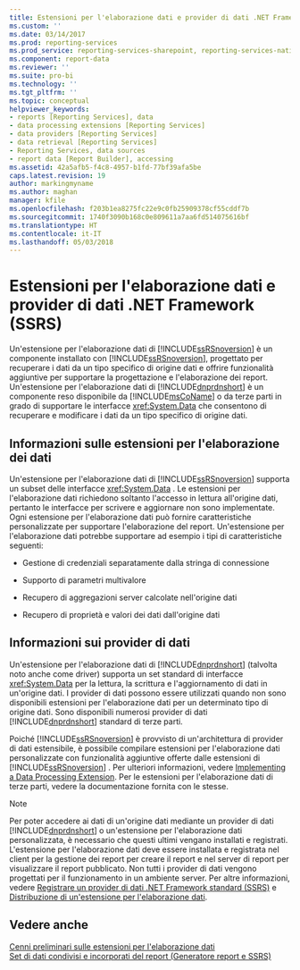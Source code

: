 ```yaml
---
title: Estensioni per l'elaborazione dati e provider di dati .NET Framework (SSRS) | Microsoft Docs
ms.custom: ''
ms.date: 03/14/2017
ms.prod: reporting-services
ms.prod_service: reporting-services-sharepoint, reporting-services-native
ms.component: report-data
ms.reviewer: ''
ms.suite: pro-bi
ms.technology: ''
ms.tgt_pltfrm: ''
ms.topic: conceptual
helpviewer_keywords:
- reports [Reporting Services], data
- data processing extensions [Reporting Services]
- data providers [Reporting Services]
- data retrieval [Reporting Services]
- Reporting Services, data sources
- report data [Report Builder], accessing
ms.assetid: 42a5afb5-f4c8-4957-b1fd-77bf39afa5be
caps.latest.revision: 19
author: markingmyname
ms.author: maghan
manager: kfile
ms.openlocfilehash: f203b1ea8275fc22e9c0fb25909378cf55cddf7b
ms.sourcegitcommit: 1740f3090b168c0e809611a7aa6fd514075616bf
ms.translationtype: HT
ms.contentlocale: it-IT
ms.lasthandoff: 05/03/2018
---
```

# <a name="data-processing-extensions-and-net-framework-data-providers-ssrs"></a>Estensioni per l'elaborazione dati e provider di dati .NET Framework (SSRS)
  Un'estensione per l'elaborazione dati di [!INCLUDE[ssRSnoversion](../../includes/ssrsnoversion-md.md)] è un componente installato con [!INCLUDE[ssRSnoversion](../../includes/ssrsnoversion-md.md)], progettato per recuperare i dati da un tipo specifico di origine dati e offrire funzionalità aggiuntive per supportare la progettazione e l'elaborazione dei report. Un'estensione per l'elaborazione dati di [!INCLUDE[dnprdnshort](../../includes/dnprdnshort-md.md)] è un componente reso disponibile da [!INCLUDE[msCoName](../../includes/msconame-md.md)] o da terze parti in grado di supportare le interfacce <xref:System.Data> che consentono di recuperare e modificare i dati da un tipo specifico di origine dati.  
  
## <a name="understanding-a-data-processing-extension"></a>Informazioni sulle estensioni per l'elaborazione dei dati  
 Un'estensione per l'elaborazione dati di [!INCLUDE[ssRSnoversion](../../includes/ssrsnoversion-md.md)] supporta un subset delle interfacce <xref:System.Data> . Le estensioni per l'elaborazione dati richiedono soltanto l'accesso in lettura all'origine dati, pertanto le interfacce per scrivere e aggiornare non sono implementate. Ogni estensione per l'elaborazione dati può fornire caratteristiche personalizzate per supportare l'elaborazione del report. Un'estensione per l'elaborazione dati potrebbe supportare ad esempio i tipi di caratteristiche seguenti:  
  
-   Gestione di credenziali separatamente dalla stringa di connessione  
  
-   Supporto di parametri multivalore  
  
-   Recupero di aggregazioni server calcolate nell'origine dati  
  
-   Recupero di proprietà e valori dei dati dall'origine dati  
  
## <a name="understanding-a-data-provider"></a>Informazioni sui provider di dati  
 Un'estensione per l'elaborazione dati di [!INCLUDE[dnprdnshort](../../includes/dnprdnshort-md.md)] (talvolta noto anche come driver) supporta un set standard di interfacce <xref:System.Data> per la lettura, la scrittura e l'aggiornamento di dati in un'origine dati. I provider di dati possono essere utilizzati quando non sono disponibili estensioni per l'elaborazione dati per un determinato tipo di origine dati. Sono disponibili numerosi provider di dati [!INCLUDE[dnprdnshort](../../includes/dnprdnshort-md.md)] standard di terze parti.  
  
 Poiché [!INCLUDE[ssRSnoversion](../../includes/ssrsnoversion-md.md)] è provvisto di un'architettura di provider di dati estensibile, è possibile compilare estensioni per l'elaborazione dati personalizzate con funzionalità aggiuntive offerte dalle estensioni di [!INCLUDE[ssRSnoversion](../../includes/ssrsnoversion-md.md)] . Per ulteriori informazioni, vedere [Implementing a Data Processing Extension](../../reporting-services/extensions/data-processing/implementing-a-data-processing-extension.md). Per le estensioni per l'elaborazione dati di terze parti, vedere la documentazione fornita con le stesse.  
  
> [!NOTE]  
>  Per poter accedere ai dati di un'origine dati mediante un provider di dati [!INCLUDE[dnprdnshort](../../includes/dnprdnshort-md.md)] o un'estensione per l'elaborazione dati personalizzata, è necessario che questi ultimi vengano installati e registrati. L'estensione per l'elaborazione dati deve essere installata e registrata nel client per la gestione dei report per creare il report e nel server di report per visualizzare il report pubblicato. Non tutti i provider di dati vengono progettati per il funzionamento in un ambiente server. Per altre informazioni, vedere [Registrare un provider di dati .NET Framework standard &#40;SSRS&#41;](../../reporting-services/report-data/register-a-standard-net-framework-data-provider-ssrs.md) e [Distribuzione di un'estensione per l'elaborazione dati](../../reporting-services/extensions/data-processing/deploying-a-data-processing-extension.md).  
  
## <a name="see-also"></a>Vedere anche  
 [Cenni preliminari sulle estensioni per l'elaborazione dati](../../reporting-services/extensions/data-processing/data-processing-extensions-overview.md)   
 [Set di dati condivisi e incorporati del report &#40;Generatore report e SSRS&#41;](../../reporting-services/report-data/report-embedded-datasets-and-shared-datasets-report-builder-and-ssrs.md)  
  
  
